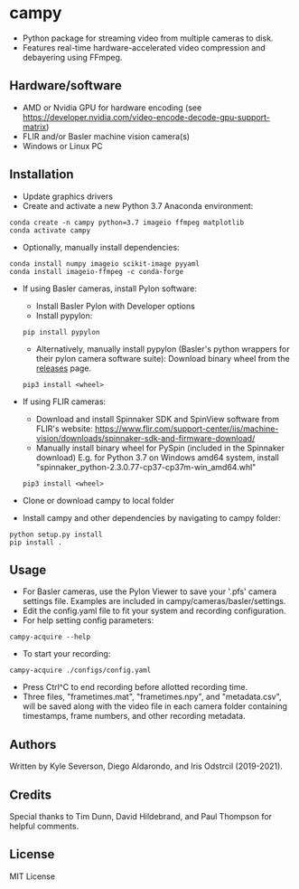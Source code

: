 # campy
- Python package for streaming video from multiple cameras to disk. 
- Features real-time hardware-accelerated video compression and debayering using FFmpeg.

## Hardware/software
- AMD or Nvidia GPU for hardware encoding (see https://developer.nvidia.com/video-encode-decode-gpu-support-matrix)
- FLIR and/or Basler machine vision camera(s)
- Windows or Linux PC

## Installation
- Update graphics drivers
- Create and activate a new Python 3.7 Anaconda environment:
```
conda create -n campy python=3.7 imageio ffmpeg matplotlib
conda activate campy
```
- Optionally, manually install dependencies:
```
conda install numpy imageio scikit-image pyyaml
conda install imageio-ffmpeg -c conda-forge
```
- If using Basler cameras, install Pylon software:
  - Install Basler Pylon with Developer options
  - Install pypylon:
  ```
  pip install pypylon
  ```
  - Alternatively, manually install pypylon (Basler's python wrappers for their pylon camera software suite):
  Download binary wheel from the [releases](https://github.com/Basler/pypylon/releases) page.
  ```
  pip3 install <wheel>
  ```

- If using FLIR cameras:
  - Download and install Spinnaker SDK and SpinView software from FLIR's website: 
    https://www.flir.com/support-center/iis/machine-vision/downloads/spinnaker-sdk-and-firmware-download/
  - Manually install binary wheel for PySpin (included in the Spinnaker download)
    E.g. for Python 3.7 on Windows amd64 system, install "spinnaker_python-2.3.0.77-cp37-cp37m-win_amd64.whl"
  ```
  pip3 install <wheel>
  ```
- Clone or download campy to local folder
- Install campy and other dependencies by navigating to campy folder:
```
python setup.py install
pip install .
```

## Usage
- For Basler cameras, use the Pylon Viewer to save your '.pfs' camera settings file. Examples are included in campy/cameras/basler/settings.
- Edit the config.yaml file to fit your system and recording configuration.
- For help setting config parameters:
```
campy-acquire --help
```
- To start your recording:
```
campy-acquire ./configs/config.yaml
```
- Press Ctrl^C to end recording before allotted recording time.
- Three files, "frametimes.mat", "frametimes.npy", and "metadata.csv", will be saved along with the video file in each camera folder containing timestamps, frame numbers, and other recording metadata.

## Authors
Written by Kyle Severson, Diego Aldarondo, and Iris Odstrcil (2019-2021).

## Credits
Special thanks to Tim Dunn, David Hildebrand, and Paul Thompson for helpful comments.

## License
MIT License
